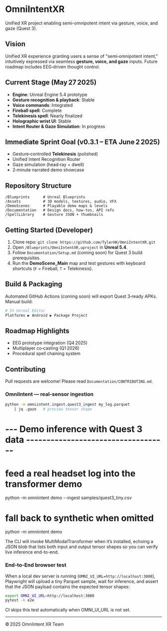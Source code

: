 # OmniIntentXR
Unified XR project enabling semi-omnipotent intent via gesture, voice, and gaze (Quest 3).

## Vision
Unified XR experience granting users a sense of "semi‑omnipotent intent," intuitively expressed via seamless **gesture, voice, and gaze** inputs. Future roadmap includes EEG‑driven thought control.

## Current Stage (May 27 2025)
- **Engine**: Unreal Engine 5.4 prototype
- **Gesture recognition & playback**: Stable
- **Voice commands**: Integrated
- **Fireball spell**: Complete
- **Telekinesis spell**: Nearly finalized
- **Holographic wrist UI**: Stable
- **Intent Router & Gaze Simulation**: In progress

## Immediate Sprint Goal (v0.3.1 – ETA June 2 2025)
- Gesture‑controlled **Telekinesis** (polished)
- Unified Intent Recognition Router
- Gaze simulation (head‑ray + dwell)
- 2‑minute narrated demo showcase

## Repository Structure
```
/Blueprints      # Unreal Blueprints
/Assets          # 3D models, textures, audio, VFX
/DemoScenes      # Playable demo maps & levels
/Documentation   # Design docs, how‑tos, API refs
/SpellLibrary    # Gesture JSON + thumbnails
```

## Getting Started (Developer)
1. Clone repo: `git clone https://github.com/TylerHK/OmniIntentXR.git`
2. Open `/Blueprints/OmniIntentXR.uproject` in **Unreal 5.4**.
3. Follow `Documentation/Setup.md` (coming soon) for Quest 3 build prerequisites.
4. Run the **DemoScene_Main** map and test gestures with keyboard shortcuts (`F` = Fireball, `T` = Telekinesis).

## Build & Packaging
Automated GitHub Actions (coming soon) will export Quest 3‑ready APKs. Manual build:
```bash
# In Unreal Editor
Platforms ▶ Android ▶ Package Project
```

## Roadmap Highlights
- EEG prototype integration (Q4 2025)
- Multiplayer co‑casting (Q1 2026)
- Procedural spell chaining system

## Contributing
Pull requests are welcome! Please read `Documentation/CONTRIBUTING.md`.
### OmniIntent — real-sensor ingestion

```bash
python -m omniintent.ingest.quest3_ingest my_log.parquet
    | jq .gaze   # preview tensor shape
```

# --- Demo inference with Quest 3 data -----------------------------------

# feed a real headset log into the transformer demo
python -m omniintent demo --ingest samples/quest3_tiny.csv

# fall back to synthetic when omitted
python -m omniintent demo

The CLI will invoke MultiModalTransformer when it’s installed, echoing a
JSON blob that lists both input and output tensor shapes so you can verify
live inference end-to-end.

### End-to-End browser test

When a local dev server is running (`OMNI_UI_URL=http://localhost:3000`),
Playwright will upload a tiny Parquet sample, wait for inference, and assert
that the JSON payload contains the expected tensor shapes:

```bash
export OMNI_UI_URL=http://localhost:3000
pytest -k e2e
```

CI skips this test automatically when OMNI_UI_URL is not set.

---
© 2025 OmniIntent XR Team
